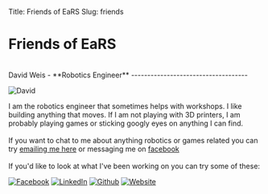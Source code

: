 Title: Friends of EaRS
Slug: friends

Friends of EaRS
======================

<br>
David Weis - **Robotics Engineer**
------------------------------------

<img class="photo" src="https://www.gravatar.com/avatar/ed13fd8868c129b1d768c47e19e29d12?s=300" alt="David"></img>

I am the robotics engineer that sometimes helps with workshops. I like building anything that moves. If I am not playing with 3D printers, I am probably playing games or sticking googly eyes on anything I can find.
<br><br>
If you want to chat to me about anything robotics or games related you can try [emailing me here](mailto:dweis7@gmail.com) or messaging me on [facebook](https://www.facebook.com/davidmichael.weis)
<br><br>
If you'd like to look at what I've been working on you can try some of these:

<a href="https://www.facebook.com/davidmichael.weis"><img class="icon" src="/theme/images/icons/facebook-s.png" alt="Facebook"></img></a>
<a href="https://www.linkedin.com/in/david-weis//"><img class="icon" src="/theme/images/icons/linkedin-s.png" alt="LinkedIn"></img></a>
<a href="https://github.com/dmweis"><img class="icon" src="/theme/images/icons/github-s.png" alt="Github"></img></a>
<a href="https://DavidMakesRobots.com"><img class="icon" src="/theme/images/icons/grid-world.png" alt="Website"></img></a>

<br><br>